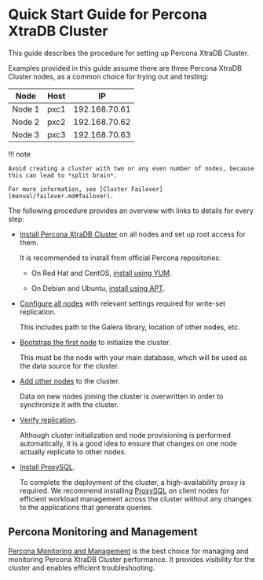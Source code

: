 # Quick Start Guide for Percona XtraDB Cluster

This guide describes the procedure for setting up Percona XtraDB Cluster.

Examples provided in this guide assume there are three Percona XtraDB Cluster nodes, as a common choice for trying out and testing:

| Node    | Host | IP        |
| ------- | ---- | ----------|
| Node 1| pxc1| 192.168.70.61|
| Node 2| pxc2| 192.168.70.62|
| Node 3| pxc3| 192.168.70.63|

!!! note

    Avoid creating a cluster with two or any even number of nodes, because this can lead to *split brain*. 
    
    For more information, see [Cluster Failover](manual/failover.md#failover).

The following procedure provides an overview with links to details for every step:

* [Install Percona XtraDB Cluster](install/index.md#install) on all nodes and set up root access for them.

  It is recommended to install from official Percona repositories:

  * On Red Hat and CentOS, [install using YUM](install/yum.md#yum).

  * On Debian and Ubuntu, [install using APT](install/apt.md#apt).

* [Configure all nodes](configure.md#configure) with relevant settings required for write-set replication.

  This includes path to the Galera library, location of other nodes, etc.

* [Bootstrap the first node](bootstrap.md#bootstrap) to initialize the cluster.

  This must be the node with your main database,
  which will be used as the data source for the cluster.

* [Add other nodes](add-node.md) to the cluster.

  Data on new nodes joining the cluster is overwritten
  in order to synchronize it with the cluster.

* [Verify replication](verify.md#verify).

  Although cluster initialization and node provisioning
  is performed automatically, it is a good idea to ensure
  that changes on one node actually replicate to other nodes.

* [Install ProxySQL](howtos/proxysql.md#load-balancing-with-proxysql).

  To complete the deployment of the cluster, a high-availability proxy is required. We recommend installing [ProxySQL](https://www.proxysql.com/) on client nodes for efficient workload management across the cluster without any changes to the applications that generate queries.

## Percona Monitoring and Management

[Percona Monitoring and Management](https://www.percona.com/software/database-tools/percona-monitoring-and-management) is the best choice for managing and monitoring Percona XtraDB Cluster performance.
It provides visibility for the cluster and enables efficient troubleshooting.